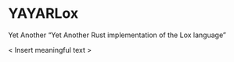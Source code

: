 # YAYARLox

Yet Another “Yet Another Rust implementation of the Lox language”

< Insert meaningful text >